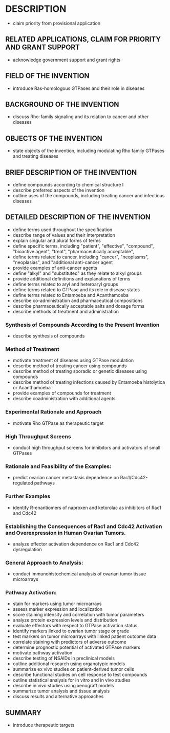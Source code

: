 # DESCRIPTION

- claim priority from provisional application

## RELATED APPLICATIONS, CLAIM FOR PRIORITY AND GRANT SUPPORT

- acknowledge government support and grant rights

## FIELD OF THE INVENTION

- introduce Ras-homologous GTPases and their role in diseases

## BACKGROUND OF THE INVENTION

- discuss Rho-family signaling and its relation to cancer and other diseases

## OBJECTS OF THE INVENTION

- state objects of the invention, including modulating Rho family GTPases and treating diseases

## BRIEF DESCRIPTION OF THE INVENTION

- define compounds according to chemical structure I
- describe preferred aspects of the invention
- outline uses of the compounds, including treating cancer and infectious diseases

## DETAILED DESCRIPTION OF THE INVENTION

- define terms used throughout the specification
- describe range of values and their interpretation
- explain singular and plural forms of terms
- define specific terms, including "patient", "effective", "compound", "bioactive agent", "treat", "pharmaceutically acceptable",
- define terms related to cancer, including "cancer", "neoplasms", "neoplasias", and "additional anti-cancer agent
- provide examples of anti-cancer agents
- define "alkyl" and "substituted" as they relate to alkyl groups
- provide additional definitions and explanations of terms
- define terms related to aryl and heteroaryl groups
- define terms related to GTPase and its role in disease states
- define terms related to Entamoeba and Acanthamoeba
- describe co-administration and pharmaceutical compositions
- describe pharmaceutically acceptable salts and dosage forms
- describe methods of treatment and administration

### Synthesis of Compounds According to the Present Invention

- describe synthesis of compounds

### Method of Treatment

- motivate treatment of diseases using GTPase modulation
- describe method of treating cancer using compounds
- describe method of treating sporadic or genetic diseases using compounds
- describe method of treating infections caused by Entamoeba histolytica or Acanthamoeba
- provide examples of compounds for treatment
- describe coadministration with additional agents

### Experimental Rationale and Approach

- motivate Rho GTPase as therapeutic target

### High Throughput Screens

- conduct high throughput screens for inhibitors and activators of small GTPases

### Rationale and Feasibility of the Examples:

- predict ovarian cancer metastasis dependence on Rac1/Cdc42-regulated pathways

### Further Examples

- identify R-enantiomers of naproxen and ketorolac as inhibitors of Rac1 and Cdc42

### Establishing the Consequences of Rac1 and Cdc42 Activation and Overexpression in Human Ovarian Tumors.

- analyze effector activation dependence on Rac1 and Cdc42 dysregulation

### General Approach to Analysis:

- conduct immunohistochemical analysis of ovarian tumor tissue microarrays

### Pathway Activation:

- stain for markers using tumor microarrays
- assess marker expression and localization
- score staining intensity and correlation with tumor parameters
- analyze protein expression levels and distribution
- evaluate effectors with respect to GTPase activation status
- identify markers linked to ovarian tumor stage or grade
- test markers on tumor microarrays with linked patient outcome data
- correlate staining with predictors of adverse outcome
- determine prognostic potential of activated GTPase markers
- motivate pathway activation
- describe testing of NSAIDs in preclinical models
- outline additional research using organotypic models
- summarize ex vivo studies on patient-derived tumor cells
- describe functional studies on cell response to test compounds
- outline statistical analysis for in vitro and in vivo studies
- describe in vivo studies using xenograft models
- summarize tumor analysis and tissue analysis
- discuss results and alternative approaches

## SUMMARY

- introduce therapeutic targets

